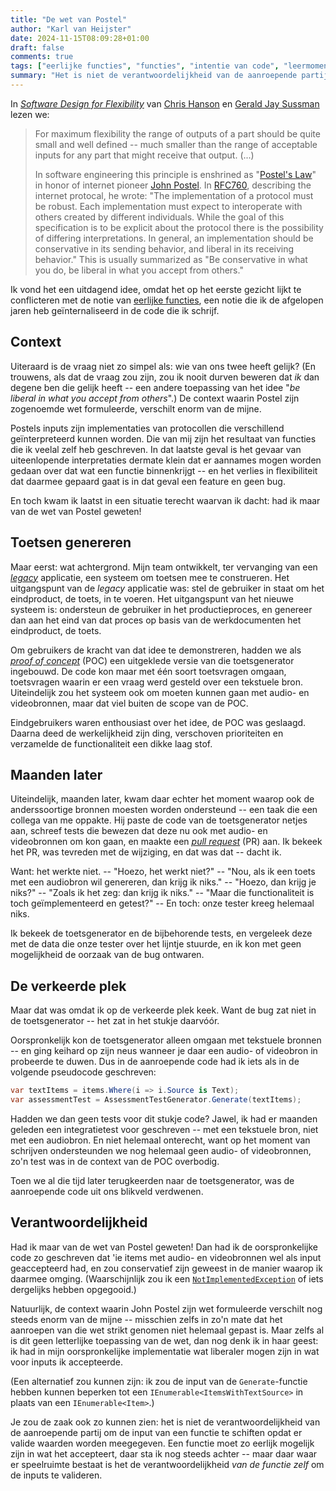 ```yaml
---
title: "De wet van Postel"
author: "Karl van Heijster"
date: 2024-11-15T08:09:28+01:00
draft: false
comments: true
tags: ["eerlijke functies", "functies", "intentie van code", "leermoment", "proof of concept", "software ontwikkelen"]
summary: "Het is niet de verantwoordelijkheid van de aanroepende partij om de input van een functie te schiften opdat er valide waarden worden meegegeven. Een functie moet zo eerlijk mogelijk zijn in wat het accepteert -- maar daar waar er speelruimte bestaat is het de verantwoordelijkheid *van de functie zelf* om de inputs te valideren."
---
```


In [*Software Design for Flexibility*](https://mitpress.mit.edu/9780262045490/software-design-for-flexibility/ "'Software Design for Flexibility: How to Avoid Programming Yourself into a Corner', Chris Hanson & Gerald Jay Sussman @ MIT Press") van [Chris Hanson](https://people.csail.mit.edu/cph/) en [Gerald Jay Sussman](https://en.wikipedia.org/wiki/Gerald_Jay_Sussman "'Gerald Jay Sussman', Wikipedia") lezen we: 


> For maximum flexibility the range of outputs of a part should be quite small and well defined -- much smaller than the range of acceptable inputs for any part that might receive that output. (...) 
>
> In software engineering this principle is enshrined as "[Postel's Law](https://en.wikipedia.org/wiki/Robustness_principle "'Robustness principle', Wikipedia")" in honor of internet pioneer [John Postel](https://en.wikipedia.org/wiki/Jon_Postel "'John Postel', Wikipedia"). In [RFC760](https://www.rfc-editor.org/rfc/rfc760), describing the internet protocal, he wrote: "The implementation of a protocol must be robust. Each implementation must expect to interoperate with others created by different individuals. While the goal of this specification is to be explicit about the protocol there is the possibility of differing interpretations. In general, an implementation should be conservative in its sending behavior, and liberal in its receiving behavior." This is usually summarized as "Be conservative in what you do, be liberal in what you accept from others."


Ik vond het een uitdagend idee, omdat het op het eerste gezicht lijkt te conflicteren met de notie van [eerlijke functies](/blog/22/07/wat-zijn-eerlijke-functies/ "'Wat zijn eerlijke functies?'"), een notie die ik de afgelopen jaren heb geïnternaliseerd in de code die ik schrijf.


## Context


Uiteraard is de vraag niet zo simpel als: wie van ons twee heeft gelijk? (En trouwens, als dat de vraag zou zijn, zou ik nooit durven beweren dat *ik* dan degene ben die gelijk heeft -- een andere toepassing van het idee "*be liberal in what you accept from others*".) De context waarin Postel zijn zogenoemde wet formuleerde, verschilt enorm van de mijne. 


Postels inputs zijn implementaties van protocollen die verschillend geïnterpreteerd kunnen worden. Die van mij zijn het resultaat van functies die ik veelal zelf heb geschreven. In dat laatste geval is het gevaar van uiteenlopende interpretaties dermate klein dat er aannames mogen worden gedaan over dat wat een functie binnenkrijgt -- en het verlies in flexibiliteit dat daarmee gepaard gaat is in dat geval een feature en geen bug.


En toch kwam ik laatst in een situatie terecht waarvan ik dacht: had ik maar van de wet van Postel geweten!


## Toetsen genereren


Maar eerst: wat achtergrond. Mijn team ontwikkelt, ter vervanging van een [*legacy*](/tags/legacy-code/ "Blogs met de tag 'legacy code'") applicatie, een systeem om toetsen mee te construeren. Het uitgangspunt van de *legacy* applicatie was: stel de gebruiker in staat om het eindproduct, de toets, in te voeren. Het uitgangspunt van het nieuwe systeem is: ondersteun de gebruiker in het productieproces, en genereer dan aan het eind van dat proces op basis van de werkdocumenten het eindproduct, de toets.


Om gebruikers de kracht van dat idee te demonstreren, hadden we als [*proof of concept*](/tags/proof-of-concept/ "Blogs met de tag 'proof of concept'") (POC) een uitgeklede versie van die toetsgenerator ingebouwd. De code kon maar met één soort toetsvragen omgaan, toetsvragen waarin er een vraag werd gesteld over een tekstuele bron. Uiteindelijk zou het systeem ook om moeten kunnen gaan met audio- en videobronnen, maar dat viel buiten de scope van de POC.


Eindgebruikers waren enthousiast over het idee, de POC was geslaagd. Daarna deed de werkelijkheid zijn ding, verschoven prioriteiten en verzamelde de functionaliteit een dikke laag stof.


## Maanden later


Uiteindelijk, maanden later, kwam daar echter het moment waarop ook de anderssoortige bronnen moesten worden ondersteund -- een taak die een collega van me oppakte. Hij paste de code van de toetsgenerator netjes aan, schreef tests die bewezen dat deze nu ook met audio- en videobronnen om kon gaan, en maakte een [*pull request*](/tags/pull-requests/ "Blogs met de tag 'pull request'") (PR) aan. Ik bekeek het PR, was tevreden met de wijziging, en dat was dat -- dacht ik.


Want: het werkte niet. -- "Hoezo, het werkt niet?" -- "Nou, als ik een toets met een audiobron wil genereren, dan krijg ik niks." -- "Hoezo, dan krijg je niks?" -- "Zoals ik het zeg: dan krijg ik niks." -- "Maar die functionaliteit is toch geïmplementeerd en getest?" -- En toch: onze tester kreeg helemaal niks.


Ik bekeek de toetsgenerator en de bijbehorende tests, en vergeleek deze met de data die onze tester over het lijntje stuurde, en ik kon met geen mogelijkheid de oorzaak van de bug ontwaren.


## De verkeerde plek


Maar dat was omdat ik op de verkeerde plek keek. Want de bug zat niet in de toetsgenerator -- het zat in het stukje daarvóór.


Oorspronkelijk kon de toetsgenerator alleen omgaan met tekstuele bronnen -- en ging keihard op zijn neus wanneer je daar een audio- of videobron in probeerde te duwen. Dus in de aanroepende code had ik iets als in de volgende pseudocode geschreven:


```cs
var textItems = items.Where(i => i.Source is Text);
var assessmentTest = AssessmentTestGenerator.Generate(textItems);
```


Hadden we dan geen tests voor dit stukje code? Jawel, ik had er maanden geleden een integratietest voor geschreven -- met een tekstuele bron, niet met een audiobron. En niet helemaal onterecht, want op het moment van schrijven ondersteunden we nog helemaal geen audio- of videobronnen, zo'n test was in de context van de POC overbodig.


Toen we al die tijd later terugkeerden naar de toetsgenerator, was de aanroepende code uit ons blikveld verdwenen.


## Verantwoordelijkheid


Had ik maar van de wet van Postel geweten! Dan had ik de oorspronkelijke code zo geschreven dat 'ie items met audio- en videobronnen wel als input geaccepteerd had, en zou conservatief zijn geweest in de manier waarop ik daarmee omging. (Waarschijnlijk zou ik een [`NotImplementedException`](https://learn.microsoft.com/en-us/dotnet/api/system.notimplementedexception "'NotImplementedException Class', Microsoft documentatie") of iets dergelijks hebben opgegooid.)


Natuurlijk, de context waarin John Postel zijn wet formuleerde verschilt nog steeds enorm van de mijne -- misschien zelfs in zo'n mate dat het aanroepen van die wet strikt genomen niet helemaal gepast is. Maar zelfs al is dit geen letterlijke toepassing van de wet, dan nog denk ik in haar geest: ik had in mijn oorspronkelijke implementatie wat liberaler mogen zijn in wat voor inputs ik accepteerde. 


(Een alternatief zou kunnen zijn: ik zou de input van de `Generate`-functie hebben kunnen beperken tot een `IEnumerable<ItemsWithTextSource>` in plaats van een `IEnumerable<Item>`.)


Je zou de zaak ook zo kunnen zien: het is niet de verantwoordelijkheid van de aanroepende partij om de input van een functie te schiften opdat er valide waarden worden meegegeven. Een functie moet zo eerlijk mogelijk zijn in wat het accepteert, daar sta ik nog steeds achter -- maar daar waar er speelruimte bestaat is het de verantwoordelijkheid *van de functie zelf* om de inputs te valideren.
